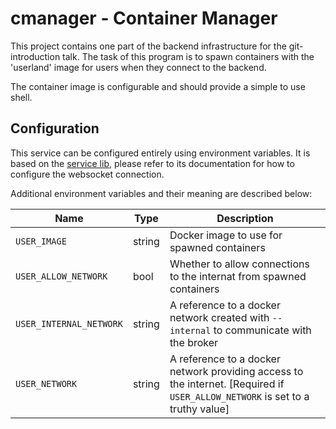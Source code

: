 # cmanager - Container Manager

This project contains one part of the backend infrastructure for the git-introduction talk.
The task of this program is to spawn containers with the 'userland' image for users when they connect to the backend.

The container image is configurable and should provide a simple to use shell.

## Configuration

This service can be configured entirely using environment variables.
It is based on the [service lib](https://github.com/EmbeddedEnterprises/service), please refer to its documentation
for how to configure the websocket connection.

Additional environment variables and their meaning are described below:

| Name | Type | Description |
| ---- | ---- | ----------- |
| `USER_IMAGE` | string | Docker image to use for spawned containers |
| `USER_ALLOW_NETWORK` | bool | Whether to allow connections to the internat from spawned containers |
| `USER_INTERNAL_NETWORK` | string | A reference to a docker network created with `--internal` to communicate with the broker |
| `USER_NETWORK` | string | A reference to a docker network providing access to the internet. [Required if `USER_ALLOW_NETWORK` is set to a truthy value]
